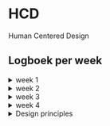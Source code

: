 # HCD
Human Centered Design 

## Logboek per week

<details>
  <summary>week 1</summary>\
  
 ## Marie leren kennen
Deze week hebben we ons vooral bezig gehouden met oriënteren. Het is de bedoeling dat we iets gaan maken voor iemand met een beperking. De klas is verdeeld in groepjes en ieder groepje werd aan een ander persoon gekoppeld. In totaal waren er 3 groepjes en 3 personen. Ik ben ingedeeld bij het groepje van Marie. Marie is docent bij CMD en ze werkt als ontwerper bij Unc Inc. Marie wil graag naar podcasts luisteren en daar net zoveel details in horen als mensen die kunnen horen. En ze wil graag dat ze geluid in films net zo kan ervaren als mensen die wel geluid horen. (dit stukje over Marie heb ik overigens rechtstreeks van DLO gehaald, maar we hebben haar natuurlijk ook gesproken) We zouden de kans krijgen om haar te interviewen. Met de informatie over Marie van DLO bij de hand hebben we een aantal vragen bedacht om aan Marie te vragen. Hieronder de informatie die we hebben vergaard. (de vragen stonden op 1 blaadje, en die heeft iemand anders meegenomen) Gelukkig zijn de antwoorden het belangrijkste. :)

Marie is doof geboren. Ze weten niet waarom en hoe dit is gebeurd.
Ze luisterd niet echt podcasts, omdat ze niet toegankelijk zijn. Hierdoor zit het niet in haar systeem om die manier te zoeken naar informatie. (als in informatie zoeken doo rmiddel van het luisteren naar podcasts). Films en series vind ze daaraantegen wel heel leuk! Ze houd van sc-fi, kook programma's (ze is dol op koken en eten) en Engelse tv series. Ze noemt een aantal dingen: 3 body problem, thrillers, misdaadseries, the Bear, the Menu en Rupauls's drag race.

Ze kijkt films vaak op de tv en met apps op de telefoon met ondertiteling en closed captions. Closed captions vind ze altijd fijn. Een tip die ze aan ons gaf was om de Chestnut man te kijken zonder geluid met normale ondertiteling en daarna met closed captions.

dingen die beter kunnen volgens Marie:
- Bij high on the Hog op Netlfix heeft een man een brok in zijn keel, maar hier is niks van te merken in de closed captions of op andere manieren duidelijk gemaakt.
- Ondertiteling is heel plat, geluid is niet zo, denk maar aan de toon waarop iets gezegd wordt bijvoorbeeld.
- Context en gewicht maakt heel erg uit.
- Door elkaar pratende mensen komen niet echt aan bod in de ondertiteling.
- Mensen hebben verschillende maniereen van praten en nuances.
- Persoonlijkheid van mensen komt vaak niet terug in closed captions.
- er moet wel consistentie zijn, maar er mag zeker gespeeld worden met kleur, spacing etc.

Emoties gerelateerd aan muziek kent Marie niet. Spannende muziek zegt haar bijvoorbeeld helemaal niks. Wat maakt het spannend dan? Voor Marie worden dingen spannender door bepaalde shots, gebruik van licht, bloed, visuele dingen. Ze raad nogmaals aan om de eerste 5 minuten van de chestnut man te kijken.

Trillingen zouden misschien kunnen helpen. Marie heeft ooit de terminator gezien in de bioschoop waar het geluid heel hard stond. De trillingen maakten het voor haar wel interessanter en spannender. 

Marie zou het fijn vinden om te weten waar geluid vandaan komt. Er gebeurd vaak van alles buiten het scherm om, maar dit krijgt ze niet mee. Misschien kan je de tekst die gelezem wordt interessanter maken..

Marie heeft twee verschillende kijkstijlen.
- Rustig met pauzes terwijl ze in de tussentijd appt.
- heel snel (zoals met youtube bijvoorbeeld)

De dodo gaat creatief om met geluid verteld Marie. Animaties die afbeelden hoe het geluid van dieren klintk vind ze erg leuk. Geluid naabootsen voor iemand die geluid niet kent is heel moeilijk. 

Ze had een keer een moment dat ze opeens doorhad hoeveel invloed muziek heeft op mensen tijdens een begrafenis. Toen begon iedereen op hetzelfde moment te huilen en begreep Marie niet waarom. Pas later hoorde ze dat dat kwam door de muziek.

Als laatste verteld Marie dat we alles uit de kast mogen gooien!

De dagen erna heb ik alleen een beetje nagedacht over wat ik wilde doen, maar had ik nog niet echt een concreet idee. Ik wilde iets doen met geluid dat buiten beeld is en hier een visualisatie bij maken. Ik dacht ook na over hoe muziek en geluid gevisualiseerd werd in de oude audio speler van windows waar ik als kind veel naar heb gekeken. Ik wilde ook kijken of ik iets met het font kon doen op basis van de emoties. Hieronder een eerste schets en aantekeningen.

![schets1](/screenshots/schets1.jpg)
</details>

<details>
  <summary>week 2</summary>
  
## Idee voorleggen
Ik werd de dag na we Marie hadden ontmoet ziek en had helaas niet zoveel meer kunnen voorbereiden voor de test die we samen met Marie zouden doen op woensdag. Ik heb daarom op papier een stukje van mijn idee gevisualiseerd en aan Marie uitgelegd wat ik van plan was te doen. Ik wilde me bezig houden met geluid buiten het beeld en animatie toevoegen die het gevoel en de sfeer naar voren konden laten komen en bepaald geluid konden nabootsen. Marie was heel enthausiast en zei dat het haar deed denken aan hoe ze dat doen in stripboeken. Hieronder de schets die ik heb laten zien aan Marie.

![schets2](/screenshots/schets2.jpg)

Na het feedback moment ben ik begonnen met het maken van een website en ging ik zoeken naar een scene uit de serie 'The Bear'. Ik heb uiteindelijk gekozen voor een bekende scene uit de keuken die mega druk is en waarbij je veel kan ontgaan als je het geluid erbij niet kunt horen. Ik heb daarna heel lang gestruggled met proberen uit te vogelen hoe ik de tekst in beeld zou krijgen en hoe ik dit zou kunnen aanpassen. Ik heb heel weinig ervaring met Javascript en hierdoor voel ik me wel een beetje geïntimideerd. Ik heb uiteindelijk van Niels een script gekregen waarmee ik dit kan doen. Dit heeft hij ook helemaal uitgelegd en hiermee kon ik verder alleen aan de slag gelukkig. Ik kon alleen nog niet uitvogelen hoe ik een zin, woord vóór woord in beeld kon laten komen. Misschien had ik achteraf de woorden in een array moeten zetten, maar dit heb ik uiteindelijk niet meer geprobeerd.
</details>
  
<details>
  <summary>week 3</summary>
  
  ## Eindelijk iets om te testen!
  Ik wilde mijn tekst laten bewegen op het tempo van hoe er gepraat werd. Dit deed ik door middel van een animatie. Ik wilde eigenlijk dat de tekst woord voor woord in beeld zou komen en op die manier het praat tempo duidelijk maken, maar dit was nog niet gelukt. Ik had wel een online tool gevonden die dit kon doen, dus ik heb haar wel kunnen laten zien wat ik eigenlijk wilde bereiken. Marie vond het idee om de zinnen woord vóót woord in beeld te laten komen erg leuk, het bewegen van de tekst vond ze iets te veel en al helemaal als ik ze allebei zou doen. Dus dat heb ik uiteindelijk weg gehaald. Ook was mijn styling nog totaal niet zoals ik het wilde hebben. Ik heb tijdens het feedback moment ook feedback opgeschreven die ze gaf aan anderen, zodat ik hier misschien ook iets uit kon halen.

  - Ze gaf aan dat het misschien kon helpen om alle geluiden op te schrijven die je hoort tijdens het kijken.
  - Over muziek zei ze dat je kon kijken naar ritme, sfeer, gevoel, meer details over hoe het klinkt en de emotie daarbij.

voor mij had ze nog:
 - spelen met de positie
 - wat heeft de meeste invloed op de sfeer?

Feedback van Vasilis:
- meerdere versies maken van hetzelfde fragment, meerdere animaties proberen en bij elk fragment dan iets anders.
</details>

<details>
  <summary>week 4</summary>
  
  ## De laatste ronde
Ik was erg gestrest deze week, en wist niet meer zo goed hoe en waar ik verder moest. Niels heeft even met mij gezeten en een stappenplan gemaakt. Ik heb eerst de tekst van het script helemaal verbeterd en bij de tekst gezet wie wat zegt. Ik heb met een online tool de video captions gedaan en waar mensen door elkaar heen praten heb ik tekst in de video geplakt zodat het duidelijk is dat er meer gezegd wordt dan je in eerste instantie zou denken. Ook heb ik de tekst die gezegd wordt buiten beeld, om de video heen geplaats, waar ik het geluid vandaan hoor komen. Ik heb dit niet meer bij alle tekst kunnen doen ivm met de tijd. Omdat ik ook graag nog een animatie wilde doen heb ik dit voor de rest laten zitten en heb ik nog een animatie toegevoegd op een heel intens moment. Ik had een conic gradiënt gebruikt en deze laten ronddraaien op het moment dat er enornm geschreeuwd werd. Toen was het alweer tijd om te testen.

Feedback van Marie: 
Marie vond het heel leuk om te zien hoeveel er eigenlijk nog meer gezegd werd. Ook buiten beeld. Ze vond ook de animatie heel erg leuk die ik had gemaakt op het meest intense moment wanneer Carmy (de hoofdrolspeler) heel hard begint te schreeuwen. Ze vond het wel soms onduidelijk wie wat waneer zei. Bij het moment van Sydney wanneer ze met Marcus praat. Ze zei dat het kon helpen om de kleur van het font aan te passen en iedereen een aparte kleur te geven. Qua ondertiteling had ik een zwarte achetergrond, maar dit was volgens Marie onnodig en maakte het drukker dan hoefde te zijn. Verder was ze heel enthaisiast, wat erg leuk was om te horen. Ik heb verder niks meer kunnen aanpassen, omdat ik ook verder moest werken aan een andere schoolopdracht. 

## Wat had ik nog meer willen doen / zou ik anders doen
Als ik meer tijd had gehad, dan had ik nog meer animaties gemaakt en meer achtegrond geluid naar voren laten komen die ook invloed had op de drukke en stresvolle sfeer. Ik had de achtegrond van de ondertiteling weggehaald en de verschillende personages een andere kleur font gegeven. Ook zou ik meer nuances willen geven aan de emotie van wat er gezegd werd en hoe dit gezegd werd.
</details>

<details>
  <summary>Design principles</summary>
  
  Study Information 
We hebben uitgebreid onderzoek gedaan naar Marie tijdens het interview. Dit is terug te zien op de uitgebreide beschrijving van haar antwoorden uit week 1. We hebben ook de tips van Marie aangenomen en verschillende fragmenten zonder geluid bekeken met gewone ondertiteling en met closed captions om ons bewust te worden van alles wat we precies missen. 
  
  Ignoring Conventions
  
  Prioritize Identity
  
  Adding Nonsense
  
</details>

